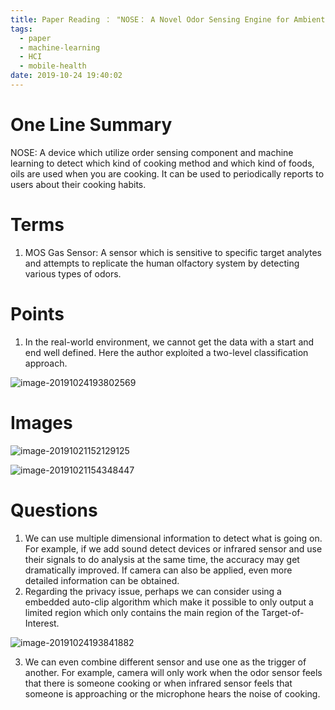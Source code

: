 ```yaml
---
title: Paper Reading ： "NOSE： A Novel Odor Sensing Engine for Ambient Monitoring of the Frying Cooking Method in Kitchen Environments"
tags:
  - paper
  - machine-learning
  - HCI
  - mobile-health
date: 2019-10-24 19:40:02
---
```


# One Line Summary

NOSE: A device which utilize order sensing component and machine learning to detect which kind of cooking method and which kind of foods, oils are used when you are cooking. It can be used to periodically reports to users about their cooking habits.

<!-- more -->

# Terms

1.  MOS Gas Sensor: A sensor which is sensitive to specific target analytes and attempts to replicate the human olfactory system by detecting various types of odors.

# Points

1. In the real-world environment, we cannot get the data with a start and end well defined. Here the author exploited a two-level classification approach.

![image-20191024193802569](image-20191024193802569.png)

# Images

![image-20191021152129125](image-20191021152129125.png)

![image-20191021154348447](image-20191021154348447.png)

# Questions

1. We can use multiple dimensional information to detect what is going on. For example, if we add sound detect devices or infrared sensor and use their signals to do analysis at the same time, the accuracy may get dramatically improved. If camera can also be applied, even more detailed information can be obtained.
2. Regarding the privacy issue, perhaps we can consider using a embedded auto-clip algorithm which make it possible to only output a limited region which only contains the main region of the Target-of-Interest.

![image-20191024193841882](image-20191024193841882.png)

3. We can even combine different sensor and use one as the trigger of another. For example, camera will only work when the odor sensor feels that there is someone cooking or when infrared sensor feels that someone is approaching or the microphone hears the noise of cooking.  